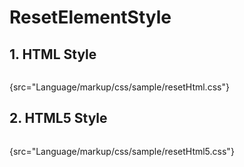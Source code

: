 # ResetElementStyle


## 1. HTML Style
```CSS
```
{src="Language/markup/css/sample/resetHtml.css"}


## 2. HTML5 Style

```CSS
```
{src="Language/markup/css/sample/resetHtml5.css"}

